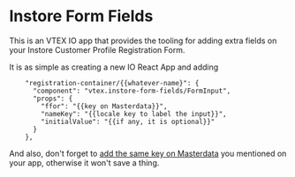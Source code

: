 # Instore Form Fields

This is an VTEX IO app that provides the tooling for adding extra fields on your Instore Customer Profile Registration Form.

It is as simple as creating a new IO React App and adding

```
    "registration-container/{{whatever-name}": {
      "component": "vtex.instore-form-fields/FormInput",
      "props": {
        "ffor": "{{key on Masterdata}}",
        "nameKey": "{{locale key to label the input}}",
        "initialValue": "{{if any, it is optional}}"
      }
    },
```

And also, don't forget to [add the same key on Masterdata](http://help.vtex.com/pt/faq/como-crio-um-campo-no-master-data) you mentioned on your app, otherwise it won't save a thing.